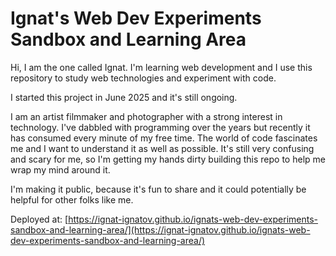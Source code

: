 # Ignat's Web Dev Experiments Sandbox and Learning Area

Hi, I am the one called Ignat. I'm learning web development and I use this repository to study web technologies and experiment with code.

I started this project in June 2025 and it's still ongoing.

I am an artist filmmaker and photographer with a strong interest in technology. I've dabbled with programming over the years but recently it has consumed every minute of my free time. The world of code fascinates me and I want to understand it as well as possible. It's still very confusing and scary for me, so I'm getting my hands dirty building this repo to help me wrap my mind around it.

I'm making it public, because it's fun to share and it could potentially be helpful for other folks like me.

Deployed at:
[https://ignat-ignatov.github.io/ignats-web-dev-experiments-sandbox-and-learning-area/](https://ignat-ignatov.github.io/ignats-web-dev-experiments-sandbox-and-learning-area/)